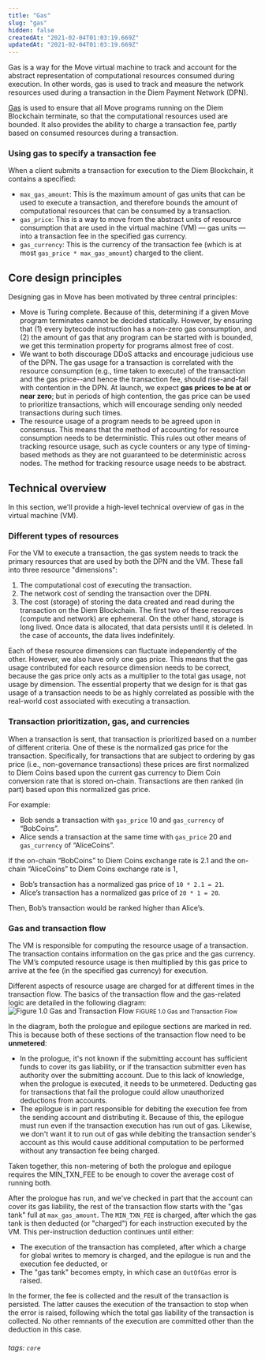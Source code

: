 ```yaml
---
title: "Gas"
slug: "gas"
hidden: false
createdAt: "2021-02-04T01:03:19.669Z"
updatedAt: "2021-02-04T01:03:19.669Z"
---
```

Gas is a way for the Move virtual machine to track and account for the abstract representation of computational resources consumed during execution. In other words, gas is used to track and measure the network resources used during a transaction in the Diem Payment Network (DPN).

[Gas](/reference/glossary.md#gas) is used to ensure that all Move programs running on the Diem Blockchain terminate, so that the computational resources used are bounded. It also provides the ability to charge a transaction fee, partly based on consumed resources during a transaction.

### Using gas to specify a transaction fee

When a client submits a transaction for execution to the Diem Blockchain, it contains a specified:

* `max_gas_amount`: This is the maximum amount of gas units that can be used to execute a transaction, and therefore bounds the amount of computational resources that can be consumed by a transaction.
* `gas_price`: This is a way to move from the abstract units of resource consumption that are used in the virtual machine (VM) — gas units — into a transaction fee in the specified gas currency.
* `gas_currency`: This is the currency of the transaction fee (which is at most `gas_price * max_gas_amount`) charged to the client.



## Core design principles

Designing gas in Move has been motivated by three central principles:

* Move is Turing complete. Because of this, determining if a given Move program terminates cannot be decided statically. However, by ensuring that (1) every bytecode instruction has a non-zero gas consumption, and (2) the amount of gas that any program can be started with is bounded, we get this termination property for programs almost free of cost.
* We want to both discourage DDoS attacks and encourage judicious use of the DPN. The gas usage for a transaction is correlated with the resource consumption (e.g., time taken to execute) of the transaction and the gas price--and hence the transaction fee, should rise-and-fall with contention in the DPN. At launch, we expect **gas prices to be at or near zero**; but in periods of high contention, the gas price can be used to prioritize transactions, which will encourage sending only needed transactions during such times.
* The resource usage of a program needs to be agreed upon in consensus. This means that the method of accounting for resource consumption needs to be deterministic. This rules out other means of tracking resource usage, such as cycle counters or any type of timing-based methods as they are not guaranteed to be deterministic across nodes. The method for tracking resource usage needs to be abstract.



## Technical overview

In this section, we'll provide a high-level technical overview of gas in the virtual machine (VM).

### Different types of resources

For the VM to execute a transaction, the gas system needs to track the primary resources that are used by both the DPN and the VM. These fall into three resource "dimensions":

1. The computational cost of executing the transaction.
2. The network cost of sending the transaction over the DPN.
3. The cost (storage) of storing the data created and read during the transaction on the Diem Blockchain. The first two of these resources (compute and network) are ephemeral. On the other hand, storage is long lived. Once data is allocated, that data persists until it is deleted. In the case of accounts, the data lives indefinitely.

Each of these resource dimensions can fluctuate independently of the other. However, we also have only one gas price. This means that the gas usage contributed for each resource dimension needs to be correct, because the gas price only acts as a multiplier to the total gas usage, not usage by dimension. The essential property that we design for is that gas usage of a transaction needs to be as highly correlated as possible with the real-world cost associated with executing a transaction.

### Transaction prioritization, gas, and currencies

When a transaction is sent, that transaction is prioritized based on a number of different criteria. One of these is the normalized gas price for the transaction. Specifically, for transactions that are subject to ordering by gas price (i.e., non-governance transactions) these prices are first normalized to Diem Coins based upon the current gas currency to Diem Coin conversion rate that is stored on-chain. Transactions are then ranked (in part) based upon this normalized gas price.

For example:

* Bob sends a transaction with `gas_price` 10 and `gas_currency` of “BobCoins”.
* Alice sends a transaction at the same time with `gas_price` 20 and `gas_currency` of “AliceCoins”.

If the on-chain “BobCoins” to Diem Coins exchange rate is 2.1 and the on-chain “AliceCoins” to Diem Coins exchange rate is 1,
* Bob’s transaction has a normalized gas price of `10 * 2.1 = 21`.
* Alice’s transaction has a normalized gas price of `20 * 1 = 20`.

Then, Bob’s transaction would be ranked higher than Alice’s.

### Gas and transaction flow
The VM is responsible for computing the resource usage of a transaction. The transaction contains information on the gas price and the gas currency. The VM’s computed resource usage is then multiplied by this gas price to arrive at the fee (in the specified gas currency) for execution.

Different aspects of resource usage are charged for at different times in the transaction flow. The basics of the transaction flow and the gas-related logic are detailed in the following diagram:
![Figure 1.0 Gas and Transaction Flow](/img/docs/using-gas.svg)
<small className="figure">FIGURE 1.0 Gas and Transaction Flow</small>

In the diagram, both the prologue and epilogue sections are marked in red. This is because both of these sections of the transaction flow need to be **unmetered**:
* In the prologue, it's not known if the submitting account has sufficient funds to cover its gas liability, or if the transaction submitter even has authority over the submitting account. Due to this lack of knowledge, when the prologue is executed, it needs to be unmetered. Deducting gas for transactions that fail the prologue could allow unauthorized deductions from accounts.
* The epilogue is in part responsible for debiting the execution fee from the sending account and distributing it. Because of this, the epilogue must run even if the transaction execution has run out of gas. Likewise, we don't want it to run out of gas while debiting the transaction sender's account as this would cause additional computation to be performed without any transaction fee being charged.

Taken together, this non-metering of both the prologue and epilogue requires the MIN_TXN_FEE to be enough to cover the average cost of running both.

After the prologue has run, and we've checked in part that the account can cover its gas liability, the rest of the transaction flow starts with the "gas tank" full at `max_gas_amount`. The `MIN_TXN_FEE` is charged, after which the gas tank is then deducted (or "charged") for each instruction executed by the VM. This per-instruction deduction continues until either:
* The execution of the transaction has completed, after which a charge for global writes to memory is charged, and the epilogue is run and the execution fee deducted, or
* The "gas tank" becomes empty, in which case an `OutOfGas` error is raised.

In the former, the fee is collected and the result of the transaction is persisted. The latter causes the execution of the transaction to stop when the error is raised, following which the total gas liability of the transaction is collected. No other remnants of the execution are committed other than the deduction in this case.


###### tags: `core`